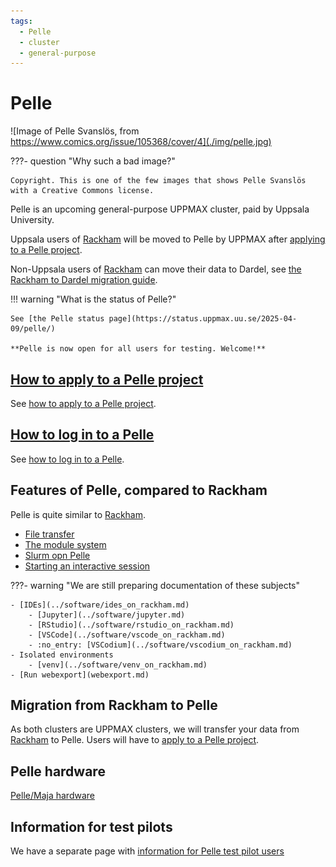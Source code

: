 ```yaml
---
tags:
  - Pelle
  - cluster
  - general-purpose
---
```


# Pelle

![Image of Pelle Svanslös, from https://www.comics.org/issue/105368/cover/4](./img/pelle.jpg)

???- question "Why such a bad image?"

    Copyright. This is one of the few images that shows Pelle Svanslös
    with a Creative Commons license.

Pelle is an upcoming general-purpose UPPMAX cluster,
paid by Uppsala University.

Uppsala users of [Rackham](rackham.md) will be moved to Pelle
by UPPMAX after [applying to a Pelle project](../getting_started/project_apply_pelle.md).

Non-Uppsala users of [Rackham](rackham.md) can move their data to
Dardel, see [the Rackham to Dardel migration guide](../cluster_guides/dardel_migration.md).

!!! warning "What is the status of Pelle?"

    See [the Pelle status page](https://status.uppmax.uu.se/2025-04-09/pelle/)

    **Pelle is now open for all users for testing. Welcome!**

## [How to apply to a Pelle project](../getting_started/project_apply_pelle.md)

See [how to apply to a Pelle project](../getting_started/project_apply_pelle.md).

## [How to log in to a Pelle](../getting_started/login_pelle.md)

See [how to log in to a Pelle](../getting_started/login_pelle.md).

## Features of Pelle, compared to Rackham

Pelle is quite similar to [Rackham](rackham.md).

- [File transfer](transfer_pelle.md)
- [The module system](pelle_modules.md)
- [Slurm opn Pelle](slurm_on_pelle.md)
- [Starting an interactive session](start_interactive_session_on_pelle.md)


???- warning "We are still preparing documentation of these subjects"

    - [IDEs](../software/ides_on_rackham.md)
        - [Jupyter](../software/jupyter.md)
        - [RStudio](../software/rstudio_on_rackham.md)
        - [VSCode](../software/vscode_on_rackham.md)
        - :no_entry: [VSCodium](../software/vscodium_on_rackham.md)
    - Isolated environments
        - [venv](../software/venv_on_rackham.md)
    - [Run webexport](webexport.md)


## Migration from Rackham to Pelle

As both clusters are UPPMAX clusters,
we will transfer your data from [Rackham](rackham.md)
to Pelle. Users will have to [apply to a Pelle project](../getting_started/project_apply_pelle.md).

## Pelle hardware

[Pelle/Maja hardware](../hardware/clusters/pelle.md)

## Information for test pilots

We have a separate page with [information for Pelle test pilot users](./pelle_test.md)
